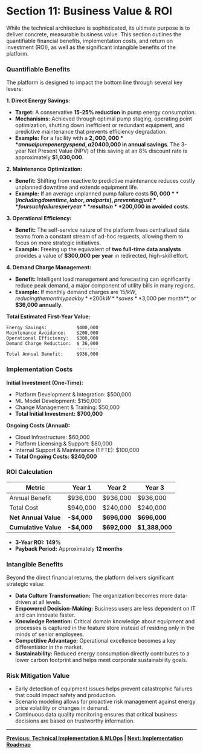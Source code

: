 # Section 11: Business Value & ROI

While the technical architecture is sophisticated, its ultimate purpose is to deliver concrete, measurable business value. This section outlines the quantifiable financial benefits, implementation costs, and return on investment (ROI), as well as the significant intangible benefits of the platform.

### Quantifiable Benefits

The platform is designed to impact the bottom line through several key levers:

**1. Direct Energy Savings:**
-   **Target:** A conservative **15-25% reduction** in pump energy consumption.
-   **Mechanisms:** Achieved through optimal pump staging, operating point optimization, shutting down inefficient or redundant equipment, and predictive maintenance that prevents efficiency degradation.
-   **Example:** For a facility with a **$2,000,000** annual pump energy spend, a 20% reduction yields **$400,000 in annual savings**. The 3-year Net Present Value (NPV) of this saving at an 8% discount rate is approximately **$1,030,000**.

**2. Maintenance Optimization:**
-   **Benefit:** Shifting from reactive to predictive maintenance reduces costly unplanned downtime and extends equipment life.
-   **Example:** If an average unplanned pump failure costs **$50,000** (including downtime, labor, and parts), preventing just **four such failures per year** results in **$200,000 in avoided costs**.

**3. Operational Efficiency:**
-   **Benefit:** The self-service nature of the platform frees centralized data teams from a constant stream of ad-hoc requests, allowing them to focus on more strategic initiatives.
-   **Example:** Freeing up the equivalent of **two full-time data analysts** provides a value of **$300,000 per year** in redirected, high-skill effort.

**4. Demand Charge Management:**
-   **Benefit:** Intelligent load management and forecasting can significantly reduce peak demand, a major component of utility bills in many regions.
-   **Example:** If monthly demand charges are $15/kW, reducing the monthly peak by **200 kW** saves **$3,000 per month**, or **$36,000 annually**.

**Total Estimated First-Year Value:**
```
Energy Savings:           $400,000
Maintenance Avoidance:    $200,000
Operational Efficiency:   $300,000
Demand Charge Reduction:  $ 36,000
                          --------
Total Annual Benefit:     $936,000
```

### Implementation Costs

**Initial Investment (One-Time):**
-   Platform Development & Integration: $500,000
-   ML Model Development: $150,000
-   Change Management & Training: $50,000
-   **Total Initial Investment:** **$700,000**

**Ongoing Costs (Annual):**
-   Cloud Infrastructure: $60,000
-   Platform Licensing & Support: $80,000
-   Internal Support & Maintenance (1 FTE): $100,000
-   **Total Ongoing Costs:** **$240,000**

### ROI Calculation

| Metric              | Year 1           | Year 2           | Year 3             |
| ------------------- | ---------------- | ---------------- | ------------------ |
| Annual Benefit      | $936,000         | $936,000         | $936,000           |
| Total Cost          | $940,000         | $240,000         | $240,000           |
| **Net Annual Value**    | **-$4,000**          | **$696,000**         | **$696,000**           |
| **Cumulative Value**  | **-$4,000**          | **$692,000**         | **$1,388,000**         |

-   **3-Year ROI:** **149%**
-   **Payback Period:** Approximately **12 months**

### Intangible Benefits

Beyond the direct financial returns, the platform delivers significant strategic value:
-   **Data Culture Transformation:** The organization becomes more data-driven at all levels.
-   **Empowered Decision-Making:** Business users are less dependent on IT and can innovate faster.
-   **Knowledge Retention:** Critical domain knowledge about equipment and processes is captured in the feature store instead of residing only in the minds of senior employees.
-   **Competitive Advantage:** Operational excellence becomes a key differentiator in the market.
-   **Sustainability:** Reduced energy consumption directly contributes to a lower carbon footprint and helps meet corporate sustainability goals.

### Risk Mitigation Value
-   Early detection of equipment issues helps prevent catastrophic failures that could impact safety and production.
-   Scenario modeling allows for proactive risk management against energy price volatility or changes in demand.
-   Continuous data quality monitoring ensures that critical business decisions are based on trustworthy information.

---
**[Previous: Technical Implementation & MLOps](./10_technical_implementation.md) | [Next: Implementation Roadmap](./12_implementation_roadmap.md)**
